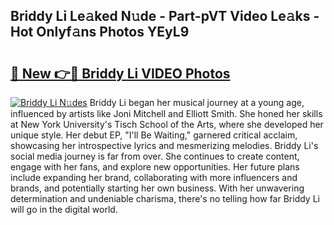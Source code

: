 ## Briddy Li Le𝚊ked N𝚞de - Part-pVT Video Le𝚊ks - Hot Onlyf𝚊ns Photos YEyL9

# <h2><a href="http://ac48405.deff.icu/?id=Briddy+Li">🔗 New 👉🔴 Briddy Li VIDEO Photos</a></h2>

[![Briddy Li N𝚞des](https://i.imgur.com/rIISA9y.gif)](http://ac48405.deff.icu/?id=Briddy+Li)
Briddy Li began her musical journey at a young age, influenced by artists like Joni Mitchell and Elliott Smith. She honed her skills at New York University's Tisch School of the Arts, where she developed her unique style. Her debut EP, "I'll Be Waiting," garnered critical acclaim, showcasing her introspective lyrics and mesmerizing melodies. Briddy Li's social media journey is far from over. She continues to create content, engage with her fans, and explore new opportunities. Her future plans include expanding her brand, collaborating with more influencers and brands, and potentially starting her own business. With her unwavering determination and undeniable charisma, there's no telling how far Briddy Li will go in the digital world.
